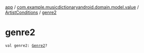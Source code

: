 [app](../../index.md) / [com.example.musicdictionaryandroid.domain.model.value](../index.md) / [ArtistConditions](index.md) / [genre2](./genre2.md)

# genre2

`val genre2: `[`Genre2`](../-genre2/index.md)`?`